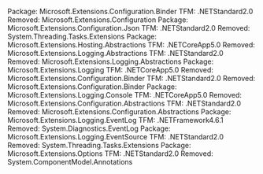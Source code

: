 Package: Microsoft.Extensions.Configuration.Binder
  TFM: .NETStandard2.0
    Removed:
      Microsoft.Extensions.Configuration
Package: Microsoft.Extensions.Configuration.Json
  TFM: .NETStandard2.0
    Removed:
      System.Threading.Tasks.Extensions
Package: Microsoft.Extensions.Hosting.Abstractions
  TFM: .NETCoreApp5.0
    Removed:
      Microsoft.Extensions.Logging.Abstractions
  TFM: .NETStandard2.0
    Removed:
      Microsoft.Extensions.Logging.Abstractions
Package: Microsoft.Extensions.Logging
  TFM: .NETCoreApp5.0
    Removed:
      Microsoft.Extensions.Configuration.Binder
  TFM: .NETStandard2.0
    Removed:
      Microsoft.Extensions.Configuration.Binder
Package: Microsoft.Extensions.Logging.Console
  TFM: .NETCoreApp5.0
    Removed:
      Microsoft.Extensions.Configuration.Abstractions
  TFM: .NETStandard2.0
    Removed:
      Microsoft.Extensions.Configuration.Abstractions
Package: Microsoft.Extensions.Logging.EventLog
  TFM: .NETFramework4.6.1
    Removed:
      System.Diagnostics.EventLog
Package: Microsoft.Extensions.Logging.EventSource
  TFM: .NETStandard2.0
    Removed:
      System.Threading.Tasks.Extensions
Package: Microsoft.Extensions.Options
  TFM: .NETStandard2.0
    Removed:
      System.ComponentModel.Annotations